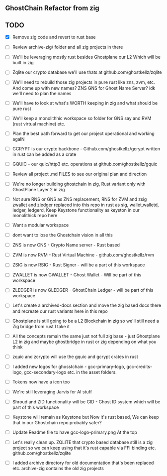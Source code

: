 ## GhostChain Refactor from zig 

## TODO 
- [x] Remove zig code and revert to rust base 
- [ ] Review archive-zig/ folder and all zig projects in there
- [ ] We'll be leveraging mostly rust besides Ghostplane our L2 Which will be built in zig 
- [ ] Zqlite our crypto  database we'll use thats at github.com/ghostkellz/zqlite
- [ ] We'll need to rebuild those zig projects in pure rust like zns, zvm, etc. And come up with new names? ZNS GNS for Ghost Name Server? idk we'll need to plan the names
- [ ] We'll have to look at what's WORTH keeping in zig and what should  be pure rust
- [ ] We'll keep a monolithhic workspace so folder for GNS say and RVM (rust virtual machine) etc. 
- [ ] Plan the best path forward to get our project operational and working agaIN
- [ ] GCRYPT is our crypto backbone - Github.com/ghostkellz/gcrypt  written in rust can be added as a crate
- [ ] GQUIC - our quic/http3 etc. operations at github.com/ghostkellz/gquic
- [ ] Review all project .md FILES to see our original plan and direction
- [ ] We're no longer building ghostchain in zig, Rust variant only with GhostPlane Layer 2 in zig
- [ ] Not sure RNS or GNS as ZNS replacement, RNS for ZVM and zsig zwallet and zledger replaced into this repo in rust as sig, wallet,walletd, ledger, ledgerd, Keep Keystone functionality as keyston in our monolithick repo here
- [ ] Want a modular workspace 
- [ ] dont want to lose the Ghostchain vision in all this 

- [ ] ZNS is now CNS - Crypto Name server - Rust based
- [ ] ZVM is now RVM - Rust Virtual Machine - github.com/ghostkellz/rvm
- [ ] ZSIG is now RSIG - Rust Signer - will be a part of this workspace
- [ ] ZWALLET is now GWALLET - Ghost Wallet - Will be part of this workspace 
- [ ] ZLEDGER is now GLEDGER - GhostChain Ledger - will be part of this workspace
- [ ] Let's create a archived-docs section and move the zig based docs there and recreate our rust variants here in this repo
- [ ] Ghostplane is still going to be a L2 Blockchain in zig so we'll still need a Zig bridge from rust I take it
- [ ] All the concepts remain the same just not full zig base - just Ghostplane L2 in zig and maybe ghostbridge in rust or zig depending on what you think
- [ ] zquic and zcrypto will use the gquic and gcrypt crates in rust 
- [ ] I added new logos for ghosstchain - gcc-primary-logo, gcc-credits-logo, gcc-secondary-logo etc. in the asset folders. 
- [ ] Tokens now have a icon too 
- [ ] We're still leveraging Jarvis for AI stuff 
- [ ] Shroud and ZID functionality will be GID - Ghost ID system which will be part of this workspace 
- [ ] Keystone will remain as Keystone but Now it's rust based, We can keep that in our Ghostchain repo probably safer? 
- [ ] Update Readme file to have gcc-logo-primary.png  At the top 
- [ ] Let's really clean up. ZQLITE that crypto based database still is a zig project so we can keep using that it's rust capable via FFI binding etc. github.com/ghostkellz/zqlite 
- [ ] I added archive directory for old documentation that's been replaced etc. archive-zig contains the old zig projects

